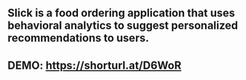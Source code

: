 ## Slick is a food ordering application that uses behavioral analytics to suggest personalized recommendations to users. 
## DEMO: https://shorturl.at/D6WoR

